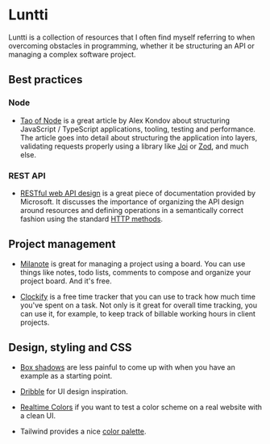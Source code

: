 # Luntti

Luntti is a collection of resources that I often find myself referring to when overcoming obstacles in programming, whether it be structuring an API or managing a complex software project.

## Best practices

### Node

- [Tao of Node](https://alexkondov.com/tao-of-node/) is a great article by Alex Kondov about structuring JavaScript / TypeScript applications, tooling, testing and performance. The article goes into detail about structuring the application into layers, validating requests properly using a library like [Joi](https://joi.dev/) or [Zod](https://zod.dev/), and much else.

### REST API

- [RESTful web API design](https://learn.microsoft.com/en-us/azure/architecture/best-practices/api-design) is a great piece of documentation provided by Microsoft. It discusses the importance of organizing the API design around resources and defining operations in a semantically correct fashion using the standard [HTTP methods](https://developer.mozilla.org/en-US/docs/Web/HTTP/Methods).

## Project management

- [Milanote](https://milanote.com/) is great for managing a project using a board. You can use things like notes, todo lists, comments to compose and organize your project board. And it's free.

- [Clockify](https://clockify.me/) is a free time tracker that you can use to track how much time you've spent on a task. Not only is it great for overall time tracking, you can use it, for example, to keep track of billable working hours in client projects.

## Design, styling and CSS

- [Box shadows](https://getcssscan.com/css-box-shadow-examples) are less painful to come up with when you have an example as a starting point.

- [Dribble](https://dribbble.com/) for UI design inspiration.

- [Realtime Colors](https://realtimecolors.com/) if you want to test a color scheme on a real website with a clean UI.

- Tailwind provides a nice [color palette](https://tailwindcss.com/docs/customizing-colors).
